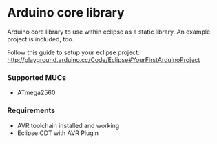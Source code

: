 # Arduino core library
Arduino core library to use within eclipse as a static library. An example project is included, too.

Follow this guide to setup your eclipse project: http://playground.arduino.cc/Code/Eclipse#YourFirstArduinoProject

### Supported MUCs

* ATmega2560

### Requirements

* AVR toolchain installed and working
* Eclipse CDT with AVR Plugin
